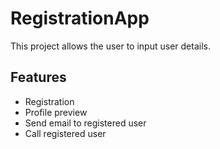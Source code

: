 # RegistrationApp

This project allows the user to input user details.


## Features

- Registration
- Profile preview
- Send email to registered user
- Call registered user
